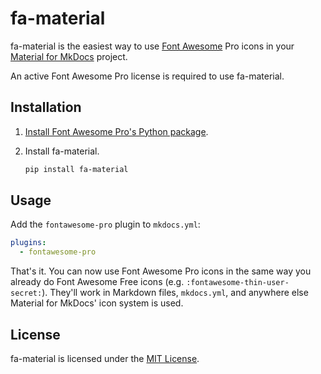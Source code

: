 # fa-material

fa-material is the easiest way to use [Font Awesome](https://fontawesome.com/) Pro icons in
your [Material for MkDocs](https://squidfunk.github.io/mkdocs-material/) project.

An active Font Awesome Pro license is required to use fa-material.

## Installation

1. [Install Font Awesome Pro's Python package](https://fontawesome.com/docs/web/use-with/python-django#using-font-awesome-pro-with-django).
2. Install fa-material.

   ```bash
   pip install fa-material
   ```

## Usage

Add the `fontawesome-pro` plugin to `mkdocs.yml`:

```yaml
plugins:
  - fontawesome-pro
```

That's it. You can now use Font Awesome Pro icons in the same way you already do Font Awesome Free icons (e.g.
`:fontawesome-thin-user-secret:`). They'll work in Markdown files, `mkdocs.yml`, and anywhere else Material for MkDocs'
icon system is used.

## License

fa-material is licensed under the [MIT License](LICENSE.md).
